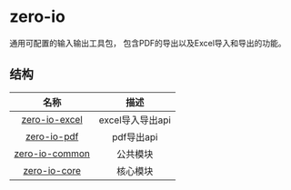 # zero-io

通用可配置的输入输出工具包， 包含PDF的导出以及Excel导入和导出的功能。



## 结构

|              **名称**              |     **描述**     |
| :--------------------------------: | :--------------: |
|  [zero-io-excel](./zero-io-excel)  | excel导入导出api |
|    [zero-io-pdf](./zero-io-pdf)    |    pdf导出api    |
| [zero-io-common](./zero-io-common) |     公共模块     |
|   [zero-io-core](./zero-io-core)   |     核心模块     |

